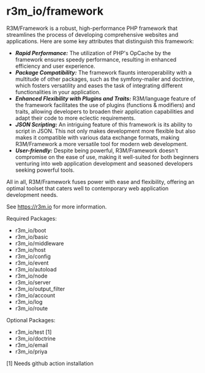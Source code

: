 # r3m_io/framework

R3M/Framework is a robust, high-performance PHP framework that streamlines the process of developing comprehensive websites and applications.
Here are some key attributes that distinguish this framework:
- ***Rapid Performance:***
The utilization of PHP's OpCache by the framework ensures speedy performance, resulting in enhanced efficiency and user experience.
- ***Package Compatibility:***
The framework flaunts interoperability with a multitude of other packages, such as the symfony-mailer and doctrine, which fosters versatility and eases the task of integrating different functionalities in your application.
- ***Enhanced Flexibility with Plugins and Traits:***
R3M/language feature of the framework facilitates the use of plugins (functions & modifiers) and traits, allowing developers to broaden their application capabilities and adapt their code to more eclectic requirements.
- ***JSON Scripting:***
An intriguing feature of this framework is its ability to script in JSON. This not only makes development more flexible but also makes it compatible with various data exchange formats, making R3M/Framework a more versatile tool for modern web development.
- ***User-friendly:***
Despite being powerful, R3M/Framework doesn't compromise on the ease of use, making it well-suited for both beginners venturing into web application development and seasoned developers seeking powerful tools.

All in all, R3M/Framework fuses power with ease and flexibility, offering an optimal toolset that caters well to contemporary web application development needs.

See https://r3m.io for more information.

Required Packages:
- r3m_io/boot
- r3m_io/basic
- r3m_io/middleware
- r3m_io/host
- r3m_io/config
- r3m_io/event
- r3m_io/autoload
- r3m_io/node
- r3m_io/server
- r3m_io/output_filter
- r3m_io/account
- r3m_io/log
- r3m_io/route

Optional Packages:

- r3m_io/test [1]
- r3m_io/doctrine
- r3m_io/email
- r3m_io/priya

[1] Needs github action installation
